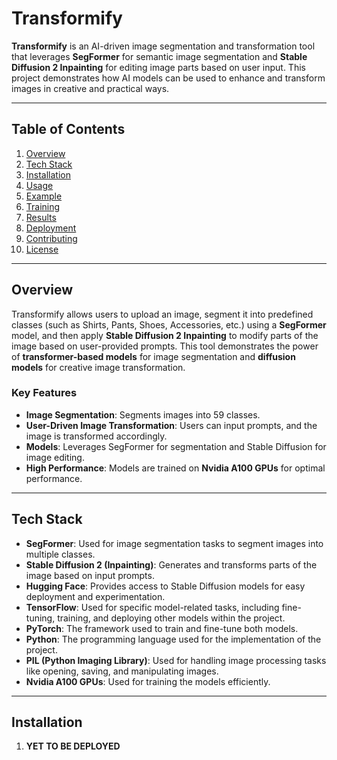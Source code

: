 # Transformify

**Transformify** is an AI-driven image segmentation and transformation tool that leverages **SegFormer** for semantic image segmentation and **Stable Diffusion 2 Inpainting** for editing image parts based on user input. This project demonstrates how AI models can be used to enhance and transform images in creative and practical ways.

---

## **Table of Contents**

1. [Overview](#overview)
2. [Tech Stack](#tech-stack)
3. [Installation](#installation)
4. [Usage](#usage)
5. [Example](#example)
6. [Training](#training)
7. [Results](#results)
8. [Deployment](#deployment)
9. [Contributing](#contributing)
10. [License](#license)

---

## **Overview**

Transformify allows users to upload an image, segment it into predefined classes (such as Shirts, Pants, Shoes, Accessories, etc.) using a **SegFormer** model, and then apply **Stable Diffusion 2 Inpainting** to modify parts of the image based on user-provided prompts. This tool demonstrates the power of **transformer-based models** for image segmentation and **diffusion models** for creative image transformation.

### **Key Features**
- **Image Segmentation**: Segments images into 59 classes.
- **User-Driven Image Transformation**: Users can input prompts, and the image is transformed accordingly.
- **Models**: Leverages SegFormer for segmentation and Stable Diffusion for image editing.
- **High Performance**: Models are trained on **Nvidia A100 GPUs** for optimal performance.

---

## **Tech Stack**

- **SegFormer**: Used for image segmentation tasks to segment images into multiple classes.
- **Stable Diffusion 2 (Inpainting)**: Generates and transforms parts of the image based on input prompts.
- **Hugging Face**: Provides access to Stable Diffusion models for easy deployment and experimentation.
- **TensorFlow**: Used for specific model-related tasks, including fine-tuning, training, and deploying other models within the project.
- **PyTorch**: The framework used to train and fine-tune both models.
- **Python**: The programming language used for the implementation of the project.
- **PIL (Python Imaging Library)**: Used for handling image processing tasks like opening, saving, and manipulating images.
- **Nvidia A100 GPUs**: Used for training the models efficiently.

---

## **Installation**

1. **YET TO BE DEPLOYED**

